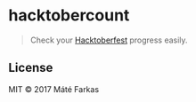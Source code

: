 # hacktobercount

> Check your [Hacktoberfest](https://hacktoberfest.digitalocean.com/) progress easily.

## License

MIT &copy; 2017 Máté Farkas
